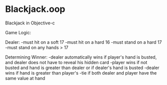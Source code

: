 # Blackjack.oop
Blackjack in Objective-c

Game Logic:

Dealer:
-must hit on a soft 17
-must hit on a hard 16
-must stand on a hard 17
-must stand on any hands > 17

Determining Winner:
-dealer automatically wins if player's hand is busted, and dealer does not have to reveal his hidden card
-player wins if not busted and hand is greater than dealer or if dealer's hand is busted
-dealer wins if hand is greater than player's
-tie if both dealer and player have the same value at hand
